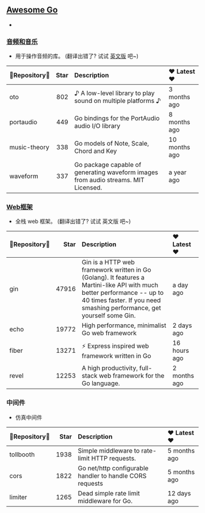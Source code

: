 ## [Awesome Go](#awesome-go)
* 

### [音频和音乐](#音频和音乐)
* 用于操作音频的库。 (翻译出错了? 试试 [英文版](README_EN.md#audio-and-music) 吧~)

| :link:Repository:link: | Star | Description | :heart: Latest :heart: |
| :-------- | --------: | :-------- | :-------- |
| oto | 802 | ♪ A low-level library to play sound on multiple platforms ♪ | 3 months ago |
| portaudio | 449 | Go bindings for the PortAudio audio I/O library | 8 months ago |
| music-theory | 338 | Go models of Note, Scale, Chord and Key | 10 months ago |
| waveform | 337 | Go package capable of generating waveform images from audio streams. MIT Licensed. | a year ago |


### [Web框架](#Web框架)
* 全栈 web 框架。 (翻译出错了? 试试 英文版 吧~)

| :link:Repository:link: | Star | Description | :heart: Latest :heart: |
| :-------- | --------: | :-------- | :-------- |
| gin | 47916 | Gin is a HTTP web framework written in Go (Golang). It features a Martini-like API with much better performance -- up to 40 times faster. If you need smashing performance, get yourself some Gin. | a day ago |
| echo | 19772 | High performance, minimalist Go web framework | 2 days ago |
| fiber | 13271 | ⚡️ Express inspired web framework written in Go | 16 hours ago |
| revel | 12253 | A high productivity, full-stack web framework for the Go language. | 2 months ago |


### 中间件
* 仿真中间件

| :link:Repository:link: | Star | Description | :heart: Latest :heart: |
| :-------- | --------: | :-------- | :-------- |
| tollbooth | 1938 | Simple middleware to rate-limit HTTP requests. | 5 months ago |
| cors | 1822 | Go net/http configurable handler to handle CORS requests | 5 months ago |
| limiter | 1265 | Dead simple rate limit middleware for Go. | 12 days ago |






